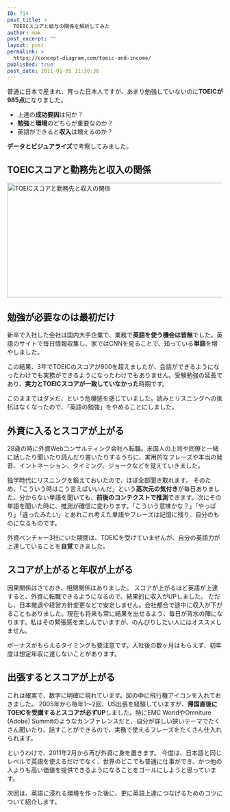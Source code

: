 ```yaml
---
ID: 714
post_title: >
  TOEICスコアと給与の関係を解析してみた
author: mak
post_excerpt: ""
layout: post
permalink: >
  https://concept-diagram.com/toeic-and-income/
published: true
post_date: 2011-01-05 11:30:36
---
```

普通に日本で産まれ、育った日本人ですが、あまり勉強していないのに<b>TOEICが985点</b>になりました。

- 上達の<b>成功要因</b>は何か？
- <b>勉強</b>と<b>環境</b>のどちらが重要なのか？
- 英語ができると<b>収入</b>は増えるのか？

<b>データとビジュアライズ</b>で考察してみました。

## TOEICスコアと勤務先と収入の関係
<a href="http://www.penchan.com/mak/img/profile/toeic-analysis.png"><img src="http://www.penchan.com/mak/img/profile/toeic-analysis.png" alt="TOEICスコアと勤務先と収入の関係" width="510" height="267" /></a>

## 勉強が必要なのは最初だけ
新卒で入社した会社は国内大手企業で、業務で<b>英語を使う機会は皆無</b>でした。英語のサイトで毎日情報収集し、家ではCNNを見ることで、知っている<b>単語</b>を増やしました。

この結果、3年でTOEICのスコアが900を超えましたが、会話ができるようになったわけでも実務ができるようになったわけでもありません。受験勉強の延長であり、<b>実力とTOEICスコアが一致していなかった</b>時期です。

このままではダメだ、という危機感を感じていました。読みとリスニングへの抵抗はなくなったので、「英語の勉強」をやめることにしました。

## 外資に入るとスコアが上がる
28歳の時に外資Webコンサルティング会社へ転職。米国人の上司や同僚と一緒に話したり聞いたり読んだり書いたりするうちに、実用的なフレーズや本当の発音、イントネーション、タイミング、ジョークなどを覚えていきました。

独学時代にリスニングを鍛えておいたので、ほぼ全部聞き取れます。
そのため、「こういう時はこう言えばいいんだ」という<b>高次元の気付き</b>が毎日ありました。分からない単語を聞いても、<b>前後のコンテクストで推測</b>できます。次にその単語を聞いた時に、推測が確信に変わります。「こういう意味かな？」「やっぱり」「違ったみたい」とあれこれ考えた単語やフレーズは記憶に残り、自分のものになるものです。

外資ベンチャー3社にいた期間は、TOEICを受けていませんが、自分の英語力が上達していることを<b>自覚</b>できました。

## スコアが上がると年収が上がる
因果関係はさておき、相関関係はありました。
スコアが上がるほど英語が上達すると、外資に転職できるようになるので、結果的に収入がUPしました。
ただし、日本撤退や経営方針変更などで安定しません。会社都合で途中に収入が下がることもありました。現在も将来も常に結果を出せるよう、毎日が背水の陣になります。私はその緊張感を楽しんでいますが、のんびりしたい人にはオススメしません。

ボーナスがもらえるタイミングも要注意です。入社後の数ヶ月はもらえず、初年度は想定年収に達しないことがあります。

## 出張するとスコアが上がる
これは確実で、数字に明確に現れています。図の中に飛行機アイコンを入れておきました。
2005年から毎年1～2回、US出張を経験していますが、<b>帰国直後にTOEICを受講するとスコアが必ずUP</b>しました。特にEMC WorldやOmniture (Adobe) Summitのようなカンファレンスだと、自分が詳しい狭いテーマでたくさん聞いたり、話すことができるので、実務で使えるフレーズをたくさん仕入れられます。

というわけで、2011年2月から再び外資に身を置きます。
今度は、日本語と同じレベルで英語を使えるだけでなく、世界のどこでも普通に仕事ができ、かつ他の人よりも高い価値を提供できるようになることをゴールにしようと思っています。

次回は、英語に浸れる環境を作った後に、更に英語上達につなげるためのコツについて紹介します。